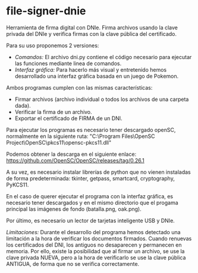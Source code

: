 # file-signer-dnie
Herramienta de firma digital con DNIe. Firma archivos usando la clave privada del DNIe y verifica firmas con la clave pública del certificado.

Para su uso proponemos 2 versiones:
- *Comandos:* El archivo dni.py contiene el código necesario para ejecutar las funciones mediante linea de comandos.
- *Interfaz gráfica:* Para hacerlo más visual y entretenido hemos desarrollado una interfaz gráfica basada en un juego de Pokemon.

Ambos programas cumplen con las mismas características:
- Firmar archivos (archivo individual o todos los archivos de una carpeta dada).
- Verificar la firma de un archivo.
- Exportar el certificado de FIRMA de un DNI.

Para ejecutar los programas es necesario tener descargado openSC, normalmente en la siguiente ruta:
"C:\Program Files\OpenSC Project\OpenSC\pkcs11\opensc-pkcs11.dll"

Podemos obtener la descarga en el siguiente enlace:
https://github.com/OpenSC/OpenSC/releases/tag/0.26.1

A su vez, es necesario instalar librerías de python que no vienen instaladas de forma predeterminada:
tkinter, getpass, smartcard, cryptography, PyKCS11.

En el caso de querer ejecutar el programa con la interfaz gráfica, es necesario tener descargados y en el mismo directorio que el progama principal las imágenes de fondo (batalla.png, oak.png).

Por último, es necesario un lector de tarjetas inteligente USB y DNIe.

*Limitaciones:*
Durante el desarrollo del programa hemos detectado una limitación a la hora de verificar los documentos firmados.
Cuando renuevas los certificados del DNI, los antiguos no desaparecen y permanecen en memoria. Por ello, existe la posibilidad que al firmar un archivo, se use la clave privada NUEVA, pero a la hora de verificarlo se use la clave pública ANTIGUA, de forma que no se verifica correctamente.
